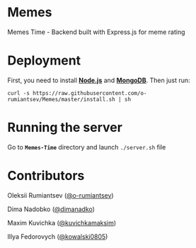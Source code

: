 # Memes
Memes Time - Backend built with Express.js for meme rating


# Deployment
First, you need to install [**Node.js**](https://nodejs.org/en/) and [**MongoDB**](https://www.mongodb.com/).
Then just run:
```
curl -s https://raw.githubusercontent.com/o-rumiantsev/Memes/master/install.sh | sh
```

# Running the server
Go to **`Memes-Time`** directory and launch `./server.sh` file


# Contributors
Oleksii Rumiantsev ([@o-rumiantsev](https://github.com/o-rumiantsev))

Dima Nadobko ([@dimanadko](https://github.com/dimanadko))

Maxim Kuvichka ([@kuvichkamaksim](https://github.com/kuvichkamaksim))

Illya Fedorovych ([@kowalski0805](https://github.com/kowalski0805))

